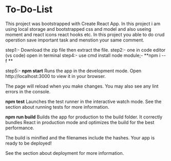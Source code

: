 # To-Do-List
This project was bootstrapped with Create React App.
In this project i am using local storage and bootstrapped css and model
and also useing moment and react icons react hooks etc.
In this project you able to do crud operstion  save important task and menstion your same comment.

step1:- Download the zip file then extract the file.
step2:- one in code editor (vs code) open in terminal 
step4:- use cmd install node module;- 
**npm i --f **

step5:- **npm start**
Runs the app in the development mode.
Open http://localhost:3000 to view it in your browser.

The page will reload when you make changes.
You may also see any lint errors in the console.

**npm test**
Launches the test runner in the interactive watch mode.
See the section about running tests for more information.

**npm run build**
Builds the app for production to the build folder.
It correctly bundles React in production mode and optimizes the build for the best performance.

The build is minified and the filenames include the hashes.
Your app is ready to be deployed!

See the section about deployment for more information.
